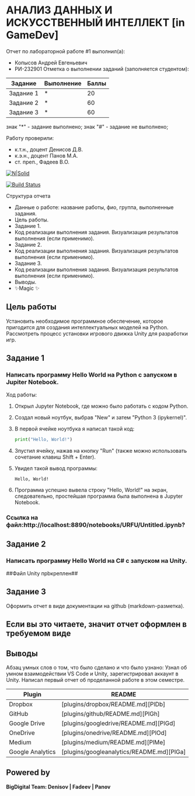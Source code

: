 # АНАЛИЗ ДАННЫХ И ИСКУССТВЕННЫЙ ИНТЕЛЛЕКТ [in GameDev]
Отчет по лабораторной работе #1 выполнил(а):
- Копысов Андрей Евгеньевич
- РИ-232901
Отметка о выполнении заданий (заполняется студентом):

| Задание | Выполнение | Баллы |
| ------ | ------ | ------ |
| Задание 1 | * | 20 |
| Задание 2 | * | 60 |
| Задание 3 | * | 60 |

знак "*" - задание выполнено; знак "#" - задание не выполнено;

Работу проверили:
- к.т.н., доцент Денисов Д.В.
- к.э.н., доцент Панов М.А.
- ст. преп., Фадеев В.О.

[![N|Solid](https://cldup.com/dTxpPi9lDf.thumb.png)](https://nodesource.com/products/nsolid)

[![Build Status](https://travis-ci.org/joemccann/dillinger.svg?branch=master)](https://travis-ci.org/joemccann/dillinger)

Структура отчета

- Данные о работе: название работы, фио, группа, выполненные задания.
- Цель работы.
- Задание 1.
- Код реализации выполнения задания. Визуализация результатов выполнения (если применимо).
- Задание 2.
- Код реализации выполнения задания. Визуализация результатов выполнения (если применимо).
- Задание 3.
- Код реализации выполнения задания. Визуализация результатов выполнения (если применимо).
- Выводы.
- ✨Magic ✨

## Цель работы
Установить необходимое программное обеспечение, которое пригодится для создания интеллектуальных моделей на Python. Рассмотреть процесс установки игрового движка Unity для разработки игр.


## Задание 1
### Написать программу Hello World на Python с запуском в Jupiter Notebook.
Ход работы:
1. Открыл Jupyter Notebook, где можно было работать с кодом Python.
2. Создал новый ноутбук, выбрав "New" и затем "Python 3 (ipykernel)".
3. В первой ячейке ноутбука я написал такой код:

   ```python
   print("Hello, World!")
   ```
   
4. Зпустил ячейку, нажав на кнопку "Run" (также можно использовать сочетание клавиш Shift + Enter).
5. Увидел такой вывод программы:

   ```
   Hello, World!
   ```

6. Программа успешно вывела строку "Hello, World!" на экран, следовательно, простейшая программа была выполнена в Jupyter Notebook.

### Ссылка на файл:http://localhost:8890/notebooks/URFU/Untitled.ipynb? ###


## Задание 2
### Написать программу Hello World на C# с запуском на Unity. 

##Файл Unity прbкреплен##


## Задание 3
Оформить отчет в виде документации на github (markdown-разметка).
## Если вы это читаете, значит отчет оформлен в требуемом виде ## 

## Выводы

Абзац умных слов о том, что было сделано и что было узнано:
Узнал об умном взаимодействии VS Code и Unity, зарегистрировал аккаунт в Unity. Написал первый отчет об проделанной работе в этом семестре.

| Plugin | README |
| ------ | ------ |
| Dropbox | [plugins/dropbox/README.md][PlDb] |
| GitHub | [plugins/github/README.md][PlGh] |
| Google Drive | [plugins/googledrive/README.md][PlGd] |
| OneDrive | [plugins/onedrive/README.md][PlOd] |
| Medium | [plugins/medium/README.md][PlMe] |
| Google Analytics | [plugins/googleanalytics/README.md][PlGa] |

## Powered by

**BigDigital Team: Denisov | Fadeev | Panov**
